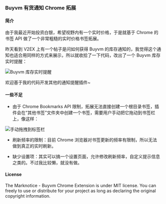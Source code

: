 ### Buyvm 有货通知 Chrome 拓展

#### 简介

由于我最近开始投资白银，希望视野内有一个实时价格，于是就基于 Chrome 的书签 API 做了一个非常粗糙的实时价格书签拓展。

昨天看到 V2EX 上有一个帖子是问如何获得 Buyvm 的库存通知的，我觉得这个通知也适合用同样的方式来展示，所以就收拾了一下代码，改出了一个 Buyvm 库存实时提醒：

![Buyvm 库存实时提醒](https://raw.github.com/unstop/Marknotice_Buyvm/master/assets/buyvm.png)

欢迎基于我的代码开发其他的通知提醒插件~

#### 一些不足

* 由于 Chrome Bookmarks API 限制，拓展无法直接创建一个根目录书签，插件会在“其他书签”文件夹中创建一个书签，需要用户手动把它拖动到书签栏上，像这样：

![手动拖拽到标签栏](https://raw.github.com/unstop/Marknotice_Buyvm/master/assets/drag_and_drop.png)

* 刷新频率的限制：目前 Chrome 浏览器对书签更新的频率有限制，所以无法做到真正的实时刷新。

* 缺少设置项：其实可以搞一个设置页面，允许修改刷新频率，自定义提示信息之类的。不过我比较懒，就没有做。 

#### License

The Marknotice - Buyvm Chrome Extension is under MIT license. You can freely to use or distribute for your project as long as declaring the original copyright information.